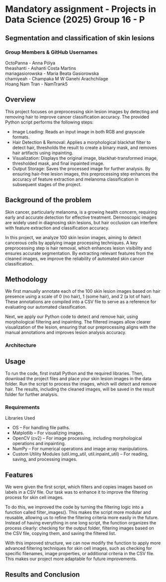 # Mandatory assignment - Projects in Data Science (2025) Group 16 - P

## Segmentation and classification of skin lesions


### Group  Members & GitHub Usernames
OctoPanna - Anna Pólya <br>
theashanti - Ashanti Costa Martins <br>
mariagasiorowska - Maria Beata Gasiorowska <br>
chamiyeah - Champaka M W Ganehi Arachchilage <br>
Hoang Nam Tran - NamTrank5 <br>

## Overview
This project focuses on preprocessing skin lesion images by detecting and removing hair to improve cancer classification accuracy. The provided Python script performs the following steps:
- Image Loading: Reads an input image in both RGB and grayscale formats.
- Hair Detection & Removal: Applies a morphological blackhat filter to detect hair, thresholds the result to create a binary mask, and removes hair artifacts using inpainting.
- Visualization: Displays the original image, blackhat-transformed image, thresholded mask, and final inpainted image.
- Output Storage: Saves the processed image for further analysis.
By ensuring hair-free lesion images, this preprocessing step enhances the accuracy of feature extraction and melanoma classification in subsequent stages of the project.

## Background of the problem <br>
Skin cancer, particularly melanoma, is a growing health concern, requiring early and accurate detection for effective treatment. Dermoscopic images are widely used in diagnosing skin lesions, but hair occlusion can interfere with feature extraction and classification accuracy.

In this project, we analyze 100 skin lesion images, aiming to detect cancerous cells by applying image processing techniques. A key preprocessing step is hair removal, which enhances lesion visibility and ensures accurate segmentation. By extracting relevant features from the cleaned images, we improve the reliability of automated skin cancer classification.

## Methodology 
We first manually annotate each of the 100 skin lesion images based on hair presence using a scale of 0 (no hair), 1 (some hair), and 2 (a lot of hair). These annotations are compiled into a CSV file to serve as a reference for evaluating our automated classification.

Next, we apply our Python code to detect and remove hair, using morphological filtering and inpainting. The filtered images allow clearer visualization of the lesion, ensuring that our preprocessing aligns with the manual annotations and improves lesion analysis accuracy.
### Architecture <br>

## Usage
To run the code, first install Python and the required libraries. Then, download the project files and place your skin lesion images in the data folder. Run the script to process the images, which will detect and remove hair. The results, including the cleaned images, will be saved in the result folder for further analysis.

### Requirements <br>
Libraries Used
* OS – For handling file paths.
* Matplotlib – For visualizing images.
* OpenCV (cv2) – For image processing, including morphological operations and inpainting.
* NumPy – For numerical operations and image array manipulations.
* Custom Utility Modules (util.img_util, util.inpaint_util) – For reading, saving, and processing images.

## Features
We were given the first script, which filters and copies images based on labels in a CSV file. Our task was to enhance it to improve the filtering process for skin cell images.

To do this, we improved the code by turning the filtering logic into a function called filter_images(). This makes the script more modular and reusable, allowing us to refine the filtering criteria more easily in the future. Instead of having everything in one long script, the function organizes the process clearly: checking for the output folder, filtering images based on the CSV file, copying them, and saving the filtered list.

With this improved structure, we can now modify the function to apply more advanced filtering techniques for skin cell images, such as checking for specific filenames, image properties, or additional criteria in the CSV file. This makes our project more adaptable for future improvements.

## Results and Conclusion







